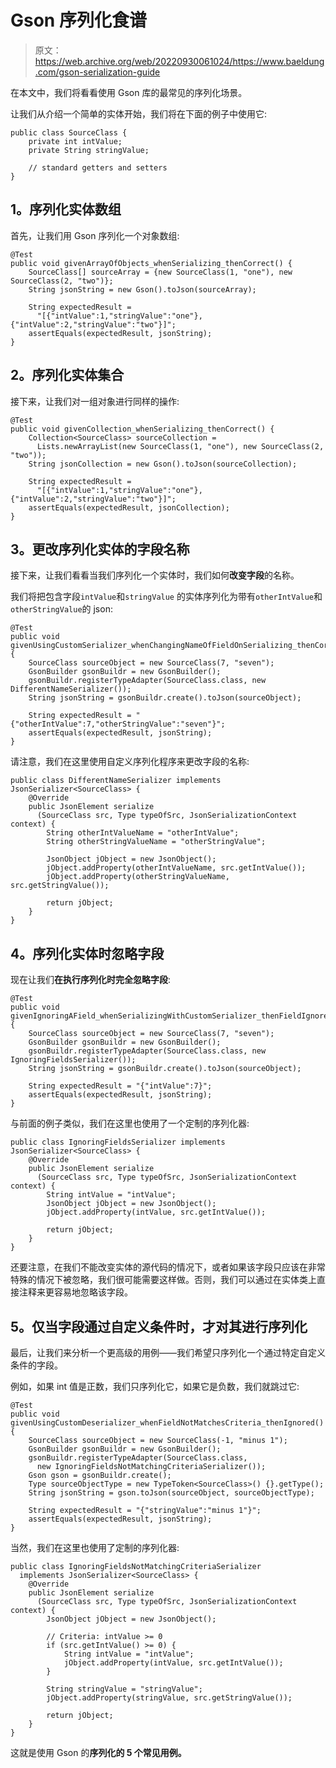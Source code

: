 # Gson 序列化食谱

> 原文：<https://web.archive.org/web/20220930061024/https://www.baeldung.com/gson-serialization-guide>

在本文中，我们将看看使用 Gson 库的最常见的序列化场景。

让我们从介绍一个简单的实体开始，我们将在下面的例子中使用它:

```
public class SourceClass {
    private int intValue;
    private String stringValue;

    // standard getters and setters
}
```

## 1。序列化实体数组

首先，让我们用 Gson 序列化一个对象数组:

```
@Test
public void givenArrayOfObjects_whenSerializing_thenCorrect() {
    SourceClass[] sourceArray = {new SourceClass(1, "one"), new SourceClass(2, "two")};
    String jsonString = new Gson().toJson(sourceArray);

    String expectedResult = 
      "[{"intValue":1,"stringValue":"one"},{"intValue":2,"stringValue":"two"}]";
    assertEquals(expectedResult, jsonString);
}
```

## 2。序列化实体集合

接下来，让我们对一组对象进行同样的操作:

```
@Test
public void givenCollection_whenSerializing_thenCorrect() {
    Collection<SourceClass> sourceCollection = 
      Lists.newArrayList(new SourceClass(1, "one"), new SourceClass(2, "two"));
    String jsonCollection = new Gson().toJson(sourceCollection);

    String expectedResult = 
      "[{"intValue":1,"stringValue":"one"},{"intValue":2,"stringValue":"two"}]";
    assertEquals(expectedResult, jsonCollection);
}
```

## 3。更改序列化实体的字段名称

接下来，让我们看看当我们序列化一个实体时，我们如何**改变字段**的名称。

我们将把包含字段`intValue`和`stringValue` 的实体序列化为带有`otherIntValue`和`otherStringValue`的 json:

```
@Test
public void givenUsingCustomSerializer_whenChangingNameOfFieldOnSerializing_thenCorrect() {
    SourceClass sourceObject = new SourceClass(7, "seven");
    GsonBuilder gsonBuildr = new GsonBuilder();
    gsonBuildr.registerTypeAdapter(SourceClass.class, new DifferentNameSerializer());
    String jsonString = gsonBuildr.create().toJson(sourceObject);

    String expectedResult = "{"otherIntValue":7,"otherStringValue":"seven"}";
    assertEquals(expectedResult, jsonString);
}
```

请注意，我们在这里使用自定义序列化程序来更改字段的名称:

```
public class DifferentNameSerializer implements JsonSerializer<SourceClass> {
    @Override
    public JsonElement serialize
      (SourceClass src, Type typeOfSrc, JsonSerializationContext context) {
        String otherIntValueName = "otherIntValue";
        String otherStringValueName = "otherStringValue";

        JsonObject jObject = new JsonObject();
        jObject.addProperty(otherIntValueName, src.getIntValue());
        jObject.addProperty(otherStringValueName, src.getStringValue());

        return jObject;
    }
}
```

## 4。序列化实体时忽略字段

现在让我们**在执行序列化时完全忽略字段**:

```
@Test
public void givenIgnoringAField_whenSerializingWithCustomSerializer_thenFieldIgnored() {
    SourceClass sourceObject = new SourceClass(7, "seven");
    GsonBuilder gsonBuildr = new GsonBuilder();
    gsonBuildr.registerTypeAdapter(SourceClass.class, new IgnoringFieldsSerializer());
    String jsonString = gsonBuildr.create().toJson(sourceObject);

    String expectedResult = "{"intValue":7}";
    assertEquals(expectedResult, jsonString);
}
```

与前面的例子类似，我们在这里也使用了一个定制的序列化器:

```
public class IgnoringFieldsSerializer implements JsonSerializer<SourceClass> {
    @Override
    public JsonElement serialize
      (SourceClass src, Type typeOfSrc, JsonSerializationContext context) {
        String intValue = "intValue";
        JsonObject jObject = new JsonObject();
        jObject.addProperty(intValue, src.getIntValue());

        return jObject;
    }
}
```

还要注意，在我们不能改变实体的源代码的情况下，或者如果该字段只应该在非常特殊的情况下被忽略，我们很可能需要这样做。否则，我们可以通过在实体类上直接注释来更容易地忽略该字段。

## 5。仅当字段通过自定义条件时，才对其进行序列化

最后，让我们来分析一个更高级的用例——我们希望只序列化一个通过特定自定义条件的字段。

例如，如果 int 值是正数，我们只序列化它，如果它是负数，我们就跳过它:

```
@Test
public void givenUsingCustomDeserializer_whenFieldNotMatchesCriteria_thenIgnored() {
    SourceClass sourceObject = new SourceClass(-1, "minus 1");
    GsonBuilder gsonBuildr = new GsonBuilder();
    gsonBuildr.registerTypeAdapter(SourceClass.class, 
      new IgnoringFieldsNotMatchingCriteriaSerializer());
    Gson gson = gsonBuildr.create();
    Type sourceObjectType = new TypeToken<SourceClass>() {}.getType();
    String jsonString = gson.toJson(sourceObject, sourceObjectType);

    String expectedResult = "{"stringValue":"minus 1"}";
    assertEquals(expectedResult, jsonString);
}
```

当然，我们在这里也使用了定制的序列化器:

```
public class IgnoringFieldsNotMatchingCriteriaSerializer 
  implements JsonSerializer<SourceClass> {
    @Override
    public JsonElement serialize
      (SourceClass src, Type typeOfSrc, JsonSerializationContext context) {
        JsonObject jObject = new JsonObject();

        // Criteria: intValue >= 0
        if (src.getIntValue() >= 0) {
            String intValue = "intValue";
            jObject.addProperty(intValue, src.getIntValue());
        }

        String stringValue = "stringValue";
        jObject.addProperty(stringValue, src.getStringValue());

        return jObject;
    }
}
```

这就是使用 Gson 的**序列化的 5 个常见用例。**